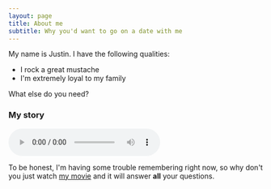 ```yaml
---
layout: page
title: About me
subtitle: Why you'd want to go on a date with me
---
```


My name is Justin. I have the following qualities:

- I rock a great mustache
- I'm extremely loyal to my family

What else do you need?

### My story
<audio class="podcast" preload="auto" controls="">
      <source src="https://opticdigital.github.io/podcast/assets/audio/Episode12.mp3" type="audio/mp3">
    </audio>
    
To be honest, I'm having some trouble remembering right now, so why don't you just watch [my movie](https://en.wikipedia.org/wiki/The_Princess_Bride_%28film%29) and it will answer **all** your questions.
